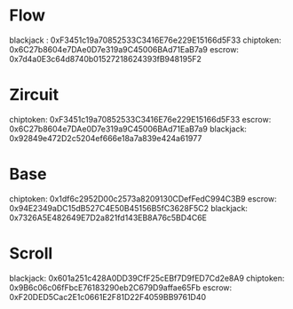 # Flow 

blackjack : 0xF3451c19a70852533C3416E76e229E15166d5F33
chiptoken: 0x6C27b8604e7DAe0D7e319a9C45006BAd71EaB7a9
escrow: 0x7d4a0E3c64d8740b01527218624393fB948195F2

# Zircuit

chiptoken: 0xF3451c19a70852533C3416E76e229E15166d5F33
escrow: 0x6C27b8604e7DAe0D7e319a9C45006BAd71EaB7a9
blackjack: 0x92849e472D2c5204ef666e18a7a839e424a61977

# Base

chiptoken: 0x1df6c2952D00c2573a8209130CDefFedC994C3B9
escrow: 0x94E2349aDC15dB527C4E50B45156B5fC3628F5C2
blackjack: 0x7326A5E482649E7D2a821fd143EB8A76c5BD4C6E

# Scroll 

blackjack: 0x601a251c428A0DD39CfF25cEBf7D9fED7Cd2e8A9
chiptoken: 0x9B6c06c06fFbcE76183290eb2C679D9affae65Fb
escrow: 0xF20DED5Cac2E1c0661E2F81D22F4059BB9761D40
